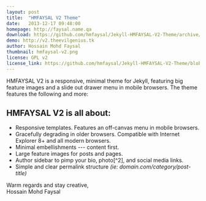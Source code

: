 ```yaml
---
layout: post
title:  "HMFAYSAL V2 Theme"
date:   2013-12-17 09:48:00
homepage: http://faysal.name.qa
download: https://github.com/hmfaysal/Jekyll-HMFAYSAL-V2-Theme/archive/master.zip
demo: http://v2.theevilgenius.tk
author: Hossain Mohd Faysal
thumbnail: hmfaysal-v2.png
license: GPL v2
license_link: https://github.com/hmfaysal/Jekyll-HMFAYSAL-V2-Theme/blob/master/LICENSE
---
```


HMFAYSAL V2 is a responsive, minimal theme for Jekyll, featuring big feature images and a slide out drawer menu in mobile browsers. The theme features the following and more:

## HMFAYSAL V2 is all about:

* Responsive templates. Features an off-canvas menu in mobile browsers.
* Gracefully degrading in older browsers. Compatible with Internet Explorer 8+ and all modern browsers. 
* Minimal embellishments --- content first.
* Large feature images for posts and pages.
* Author sidebar to pimp your bio, photo[^2], and social media links.
* Simple and clear permalink structure *(ie: domain.com/category/post-title)* 

Warm regards and stay creative,  
Hossain Mohd Faysal